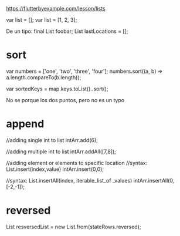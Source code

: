 https://flutterbyexample.com/lesson/lists

var list = [];
var list = [1, 2, 3];

De un tipo:
final List<LatLng> foobar;
List<LatLng> lastLocations = [];


# sort
var numbers = ['one', 'two', 'three', 'four'];
numbers.sort((a, b) => a.length.compareTo(b.length));


var sortedKeys = map.keys.toList()..sort();

No se porque los dos puntos, pero no es un typo


# append
//adding single int to list
intArr.add(6);

//adding multiple int to list
intArr.addAll([7,8]);

//adding element or elements to specific location
//syntax: List.insert(index,value)
intArr.insert(0,0);

//syntax: List.insertAll(index, iterable_list_of _values)
intArr.insertAll(0,[-2,-1]);


# reversed
List<DataRow> resversedList = new List.from(stateRows.reversed);

